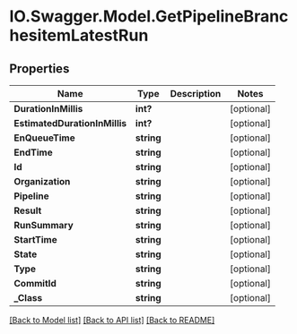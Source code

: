 # IO.Swagger.Model.GetPipelineBranchesitemLatestRun
## Properties

Name | Type | Description | Notes
------------ | ------------- | ------------- | -------------
**DurationInMillis** | **int?** |  | [optional] 
**EstimatedDurationInMillis** | **int?** |  | [optional] 
**EnQueueTime** | **string** |  | [optional] 
**EndTime** | **string** |  | [optional] 
**Id** | **string** |  | [optional] 
**Organization** | **string** |  | [optional] 
**Pipeline** | **string** |  | [optional] 
**Result** | **string** |  | [optional] 
**RunSummary** | **string** |  | [optional] 
**StartTime** | **string** |  | [optional] 
**State** | **string** |  | [optional] 
**Type** | **string** |  | [optional] 
**CommitId** | **string** |  | [optional] 
**_Class** | **string** |  | [optional] 

[[Back to Model list]](../README.md#documentation-for-models) [[Back to API list]](../README.md#documentation-for-api-endpoints) [[Back to README]](../README.md)

